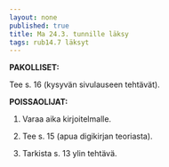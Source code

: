 ```yaml
---
layout: none
published: true
title: Ma 24.3. tunnille läksy
tags: rub14.7 läksyt
---
```

**PAKOLLISET:**

Tee s. 16 (kysyvän sivulauseen tehtävät).

**POISSAOLIJAT:**

1. Varaa aika kirjoitelmalle. 

2. Tee s. 15 (apua digikirjan teoriasta).

3. Tarkista s. 13 ylin tehtävä.
